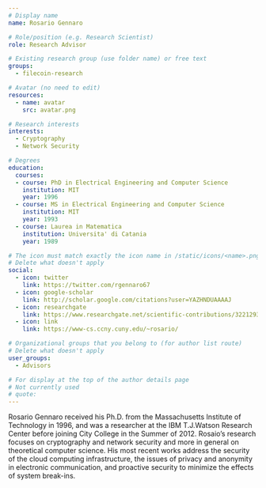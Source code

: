```yaml
---
# Display name
name: Rosario Gennaro

# Role/position (e.g. Research Scientist)
role: Research Advisor

# Existing research group (use folder name) or free text
groups:
  - filecoin-research

# Avatar (no need to edit)
resources:
  - name: avatar
    src: avatar.png

# Research interests
interests:
  - Cryptography
  - Network Security

# Degrees
education:
  courses:
  - course: PhD in Electrical Engineering and Computer Science
    institution: MIT
    year: 1996
  - course: MS in Electrical Engineering and Computer Science
    institution: MIT
    year: 1993
  - course: Laurea in Matematica
    institution: Universita' di Catania
    year: 1989    

# The icon must match exactly the icon name in /static/icons/<name>.png
# Delete what doesn't apply
social:
  - icon: twitter
    link: https://twitter.com/rgennaro67
  - icon: google-scholar
    link: http://scholar.google.com/citations?user=YAZHNDUAAAAJ
  - icon: researchgate
    link: https://www.researchgate.net/scientific-contributions/3221293_Rosario_Gennaro
  - icon: link
    link: https://www-cs.ccny.cuny.edu/~rosario/   

# Organizational groups that you belong to (for author list route)
# Delete what doesn't apply
user_groups:
  - Advisors

# For display at the top of the author details page
# Not currently used
# quote:
---
```


Rosario Gennaro received his Ph.D. from the Massachusetts Institute of Technology in 1996, and was a researcher at the IBM T.J.Watson Research Center before joining City College in the Summer of 2012. Rosaio’s research focuses on cryptography and network security and more in general on theoretical computer science. His most recent works address the security of the cloud computing infrastructure, the issues of privacy and anonymity in electronic communication, and proactive security to minimize the effects of system break-ins.
